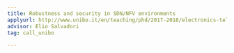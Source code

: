 ```yaml
---
title: Robustness and security in SDN/NFV environments
applyurl: http://www.unibo.it/en/teaching/phd/2017-2018/electronics-telecommunications-and-information-technologies-engineering
advisor: Elio Salvadori
tag: call_unibo

---
```

